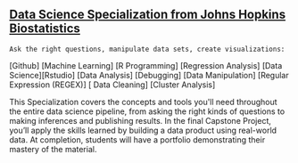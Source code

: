 ## [Data Science Specialization from Johns Hopkins Biostatistics](https://www.coursera.org/learn/statistical-inference)

`Ask the right questions, manipulate data sets, create visualizations:`

[Github] [Machine Learning] [R Programming] [Regression Analysis] [Data Science][Rstudio] [Data Analysis] [Debugging] [Data Manipulation] [Regular Expression (REGEX)] [ Data Cleaning] [Cluster Analysis]

This Specialization covers the concepts and tools you'll need throughout the entire data science pipeline, from asking the right kinds of questions to making inferences and publishing results. In the final Capstone Project, you’ll apply the skills learned by building a data product using real-world data. At completion, students will have a portfolio demonstrating their mastery of the material.

